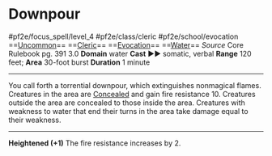 # Downpour
#pf2e/focus_spell/level_4 #pf2e/class/cleric #pf2e/school/evocation 
==[Uncommon](Uncommon.md)== ==[Cleric](Cleric.md)== ==[Evocation](Evocation.md)== ==[Water](Water.md)==
*Source* Core Rulebook pg. 391 3.0
**Domain** water
**Cast** ►► somatic, verbal
**Range** 120 feet; **Area** 30-foot burst
**Duration** 1 minute

---
You call forth a torrential downpour, which extinguishes nonmagical flames. Creatures in the area are [Concealed](Concealed.md) and gain fire resistance 10. Creatures outside the area are concealed to those inside the area. Creatures with weakness to water that end their turns in the area take damage equal to their weakness.

<hr>

**Heightened (+1)** The fire resistance increases by 2.